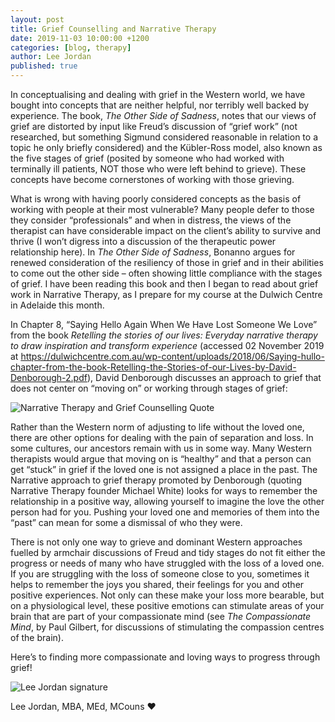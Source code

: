```yaml
---
layout: post
title: Grief Counselling and Narrative Therapy
date: 2019-11-03 10:00:00 +1200
categories: [blog, therapy]
author: Lee Jordan
published: true
---
```


<p>In conceptualising and dealing with grief in the Western world, we have bought into concepts that are neither helpful, nor terribly well backed by experience. The book, <i>The Other Side of Sadness</i>, notes that our views of grief are distorted by input like Freud’s discussion of “grief work” (not researched, but something Sigmund considered reasonable in relation to a topic he only briefly considered) and the Kübler-Ross model, also known as the five stages of grief (posited by someone who had worked with terminally ill patients, NOT those who were left behind to grieve). These concepts have become cornerstones of working with those grieving.

<p>What is wrong with having poorly considered concepts as the basis of working with people at their most vulnerable? Many people defer to those they consider “professionals” and when in distress, the views of the therapist can have considerable impact on the client’s ability to survive and thrive (I won’t digress into a discussion of the therapeutic power relationship here). In <i>The Other Side of Sadness</i>, Bonanno argues for renewed consideration of the resiliency of those in grief and in their abilities to come out the other side – often showing little compliance with the stages of grief. I have been reading this book and then I began to read about grief work in Narrative Therapy, as I prepare for my course at the Dulwich Centre in Adelaide this month.</p>

<p>In Chapter 8, “Saying Hello Again When We Have Lost Someone We Love” from the book <i>Retelling the stories of our lives: Everyday narrative therapy to draw inspiration and transform experience</i> (accessed 02 November 2019 at <a href="https://dulwichcentre.com.au/wp-content/uploads/2018/06/Saying-hullo-chapter-from-the-book-Retelling-the-Stories-of-our-Lives-by-David-Denborough-2.pdf" alt="Narrative Therapy for Grief" rel="nofollow" target="_blank">https://dulwichcentre.com.au/wp-content/uploads/2018/06/Saying-hullo-chapter-from-the-book-Retelling-the-Stories-of-our-Lives-by-David-Denborough-2.pdf</a>), David Denborough discusses an approach to grief that does not center on “moving on” or working through stages of grief:</p>

<p><img class="img-border" src="https://therapyaroha.co.nz/public/assets/images/narrative-therapy-and-grief-counselling-quote.png" alt="Narrative Therapy and Grief Counselling Quote"></p>

<p>Rather than the Western norm of adjusting to life without the loved one, there are other options for dealing with the pain of separation and loss. In some cultures, our ancestors remain with us in some way. Many Western therapists would argue that moving on is “healthy” and that a person can get “stuck” in grief if the loved one is not assigned a place in the past. The Narrative approach to grief therapy promoted by Denborough (quoting Narrative Therapy founder Michael White) looks for ways to remember the relationship in a positive way, allowing yourself to imagine the love the other person had for you. Pushing your loved one and memories of them into the “past” can mean for some a dismissal of who they were.</p>

<p>There is not only one way to grieve and dominant Western approaches fuelled by armchair discussions of Freud and tidy stages do not fit either the progress or needs of many who have struggled with the loss of a loved one. If you are struggling with the loss of someone close to you, sometimes it helps to remember the joys you shared, their feelings for you and other positive experiences. Not only can these make your loss more bearable, but on a physiological level, these positive emotions can stimulate areas of your brain that are part of your compassionate mind (see <i>The Compassionate Mind</i>, by Paul Gilbert, for discussions of stimulating the compassion centres of the brain).</p>

<p>Here’s to finding more compassionate and loving ways to progress through grief!</p>

<img src="https://therapyaroha.co.nz/public/assets/images/lee-jordan.png" alt="Lee Jordan signature">

Lee Jordan, MBA, MEd, MCouns ❤️